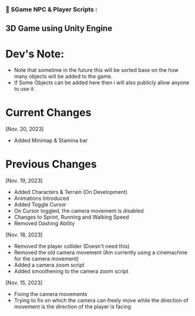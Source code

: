 ### 🔨 SGame NPC & Player Scripts :
3D Game using Unity Engine
---

<h1>Dev's Note:</h1>

- Note that sometime in the future this will be sorted base on the how many objects will be added to the game.
- If Some Objects can be added here then i will also publicly allow anyone to use it.

<h1>Current Changes</h1>

[Nov. 20, 2023]
- Added Minimap & Stamina bar


<h1>Previous Changes</h1>

[Nov. 19, 2023]
- Added Characters & Terrain (On Development)
- Animations Introduced
- Added Toggle Cursor
- On Cursor toggled, the camera movement is disabled
- Changes to Sprint, Running and Walking Speed
- Removed Dashing Ability

[Nov. 18, 2023]
- Removed the player collider (Doesn't need this)
- Removed the old camera movement (Am currently using a cinemachine for the camera movement)
- Added a camera zoom script
- Added smoothening to the camera zoom script

[Nov. 15, 2023]
- Fixing the camera movements
- Trying to fix on which the camera can freely move while the direction of movement is the direction of the player is facing
